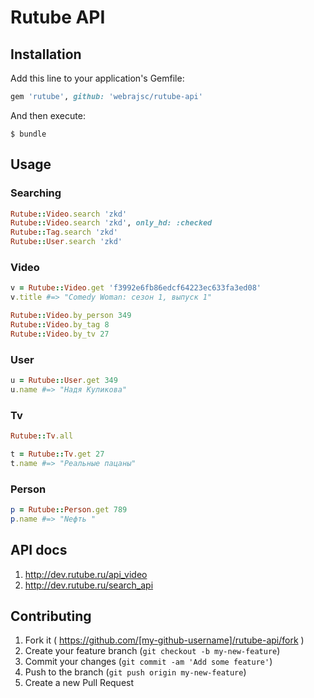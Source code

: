 # Rutube API

## Installation

Add this line to your application's Gemfile:

```ruby
gem 'rutube', github: 'webrajsc/rutube-api'
```

And then execute:

    $ bundle

## Usage

### Searching

```ruby
Rutube::Video.search 'zkd'
Rutube::Video.search 'zkd', only_hd: :checked
Rutube::Tag.search 'zkd'
Rutube::User.search 'zkd'
```

### Video

```ruby
v = Rutube::Video.get 'f3992e6fb86edcf64223ec633fa3ed08'
v.title #=> "Comedy Woman: сезон 1, выпуск 1"

Rutube::Video.by_person 349
Rutube::Video.by_tag 8
Rutube::Video.by_tv 27
```

### User

```ruby
u = Rutube::User.get 349
u.name #=> "Надя Куликова"
```

### Tv

```ruby
Rutube::Tv.all

t = Rutube::Tv.get 27
t.name #=> "Реальные пацаны"
```

### Person

```ruby
p = Rutube::Person.get 789
p.name #=> "Nефть "
```

## API docs

1. http://dev.rutube.ru/api_video
2. http://dev.rutube.ru/search_api

## Contributing

1. Fork it ( https://github.com/[my-github-username]/rutube-api/fork )
2. Create your feature branch (`git checkout -b my-new-feature`)
3. Commit your changes (`git commit -am 'Add some feature'`)
4. Push to the branch (`git push origin my-new-feature`)
5. Create a new Pull Request

